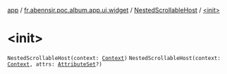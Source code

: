 [app](../../index.md) / [fr.abennsir.poc.album.app.ui.widget](../index.md) / [NestedScrollableHost](index.md) / [&lt;init&gt;](./-init-.md)

# &lt;init&gt;

`NestedScrollableHost(context: `[`Context`](https://developer.android.com/reference/android/content/Context.html)`)`
`NestedScrollableHost(context: `[`Context`](https://developer.android.com/reference/android/content/Context.html)`, attrs: `[`AttributeSet`](https://developer.android.com/reference/android/util/AttributeSet.html)`?)`